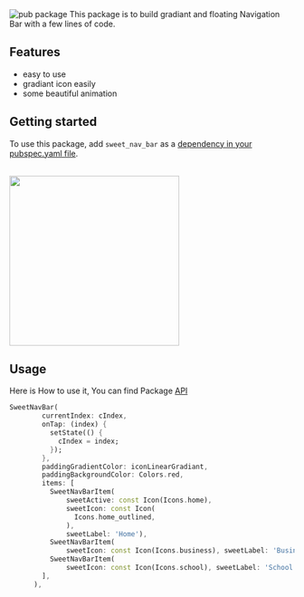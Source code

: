 <img src="https://img.shields.io/pub/v/shared_preferences.svg" alt="pub package">
This package is to build gradiant and floating Navigation Bar with a few lines of code.

## Features

- easy to use
- gradiant icon easily
- some beautiful animation

## Getting started

<p>To use this package, add <code>sweet_nav_bar</code> as a <a href="https://flutter.dev/docs/development/platform-integration/platform-channels">dependency in your pubspec.yaml file</a>.</p>

<br>
<img src="https://lh5.googleusercontent.com/0GUNN2qVLqBxm7DrwhroJoXJ8zhzaW-5rFmZGNrhTpsgDLii3Hw8hbRCEOuurXvh6KDcOFcVHVq2jWTIyAkS=w1920-h1080-rw" width = "300px">

## Usage

Here is How to use it, You can find Package <a href = "https://github.com/AbdallahAwd/sweet_nav_bar">API</a>

```dart
SweetNavBar(
        currentIndex: cIndex,
        onTap: (index) {
          setState(() {
            cIndex = index;
          });
        },
        paddingGradientColor: iconLinearGradiant,
        paddingBackgroundColor: Colors.red,
        items: [
          SweetNavBarItem(
              sweetActive: const Icon(Icons.home),
              sweetIcon: const Icon(
                Icons.home_outlined,
              ),
              sweetLabel: 'Home'),
          SweetNavBarItem(
              sweetIcon: const Icon(Icons.business), sweetLabel: 'Business'),
          SweetNavBarItem(
              sweetIcon: const Icon(Icons.school), sweetLabel: 'School'),
        ],
      ),
```
